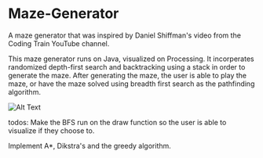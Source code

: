 # Maze-Generator
A maze generator that was inspired by Daniel Shiffman's video from the Coding Train YouTube channel.

This maze generator runs on Java, visualized on Processing. It incorperates randomized depth-first search and backtracking using a stack in order to generate the maze. After generating the maze, the user is able to play the maze, or have the maze solved using breadth first search as the pathfinding algorithm.

![Alt Text](https://i.imgur.com/qak8wSJ.gif)


todos:
Make the BFS run on the draw function so the user is able to visualize if they choose to.

Implement A*, Dikstra's and the greedy algorithm.
